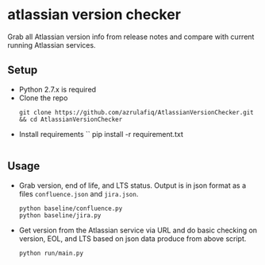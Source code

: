 # atlassian version checker
Grab all Atlassian version info from release notes and compare with current running Atlassian services.

## Setup
- Python 2.7.x is required
- Clone the repo
  ```
  git clone https://github.com/azrulafiq/AtlassianVersionChecker.git && cd AtlassianVersionChecker
  ```
- Install requirements
  ``
  pip install -r requirement.txt
  ```

## Usage
- Grab version, end of life, and LTS status. Output is in json format as a files `confluence.json` and `jira.json`.
  ```
  python baseline/confluence.py
  python baseline/jira.py
  ```
- Get version from the Atlassian service via URL and do basic checking on version, EOL, and LTS based on json data produce from above script.
  ```
  python run/main.py
  ```
